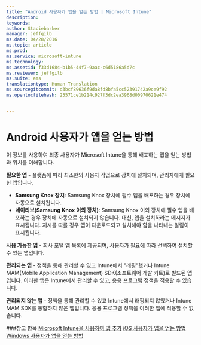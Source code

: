 ```yaml
---
title: "Android 사용자가 앱을 얻는 방법 | Microsoft Intune"
description: 
keywords: 
author: Staciebarker
manager: jeffgilb
ms.date: 04/28/2016
ms.topic: article
ms.prod: 
ms.service: microsoft-intune
ms.technology: 
ms.assetid: f33d1684-b1b5-44f7-9aac-c6d5186a5d7c
ms.reviewer: jeffgilb
ms.suite: ems
translationtype: Human Translation
ms.sourcegitcommit: d3bcf89636f9da8fd8bfa5cc52391742a9ce9f92
ms.openlocfilehash: 25571ce1b214c927f3dc2ea3968d00970621e474


---
```



# Android 사용자가 앱을 얻는 방법
이 정보를 사용하여 최종 사용자가 Microsoft Intune을 통해 배포하는 앱을 얻는 방법과 위치를 이해합니다. 

**필요한 앱** - 플랫폼에 따라 최소한의 사용자 작업으로 장치에 설치되며, 관리자에게 필요한 앱입니다.
 
- **Samsung Knox 장치**: Samsung Knox 장치에 필수 앱을 배포하는 경우 장치에 자동으로 설치됩니다.
- **네이티브(Samsung Knox 이외 장치)**: Samsung Knox 이외 장치에 필수 앱을 배포하는 경우 장치에 자동으로 설치되지 않습니다. 대신, 앱을 설치하라는 메시지가 표시됩니다. 지시를 따를 경우 앱이 다운로드되고 설치해야 함을 나타내는 알림이 표시됩니다. 

**사용 가능한 앱** - 회사 포털 앱 목록에 제공되며, 사용자가 필요에 따라 선택하여 설치할 수 있는 앱입니다.

**관리되는 앱** - 정책을 통해 관리할 수 있고 Intune에서 "래핑”했거나 Intune MAM(Mobile Application Management) SDK(소프트웨어 개발 키트)로 빌드된 앱입니다. 이러한 앱은 Intune에서 관리할 수 있고, 응용 프로그램 정책을 적용할 수 있습니다.

**관리되지 않는 앱** - 정책을 통해 관리할 수 있고 Intune에서 래핑되지 않았거나 Intune MAM SDK를 통합하지 않은 앱입니다. 응용 프로그램 정책을 이러한 앱에 적용할 수 없습니다.

###참고 항목
[Microsoft Intune을 사용하여 앱 추가](/intune/deploy-use/add-apps)
[iOS 사용자가 앱을 얻는 방법](how-your-ios-users-get-their-apps.md)
[Windows 사용자가 앱을 얻는 방법](how-your-windows-users-get-their-apps.md)


<!--HONumber=Jul16_HO1-->


